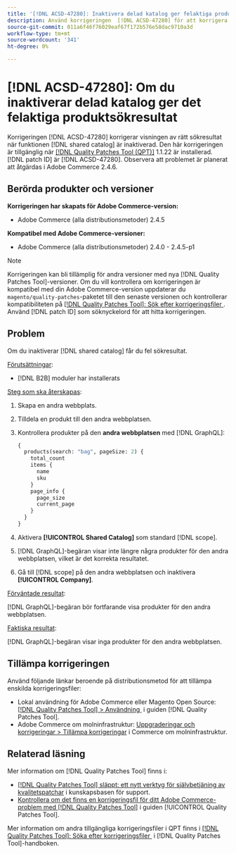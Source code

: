 ```yaml
---
title: '[!DNL ACSD-47280]: Inaktivera delad katalog ger felaktiga produktsökresultat'
description: Använd korrigeringen  [!DNL ACSD-47280] för att korrigera och visa rätt sökresultat när funktionen för delad katalog är inaktiverad.
source-git-commit: 011a6f46f76029eaf67f172b576e58dac9710a3d
workflow-type: tm+mt
source-wordcount: '341'
ht-degree: 0%

---
```


# [!DNL ACSD-47280]: Om du inaktiverar delad katalog ger det felaktiga produktsökresultat

Korrigeringen [!DNL ACSD-47280] korrigerar visningen av rätt sökresultat när funktionen [!DNL shared catalog] är inaktiverad. Den här korrigeringen är tillgänglig när [[!DNL Quality Patches Tool (QPT)]](https://experienceleague.adobe.com/sv/docs/commerce-operations/tools/quality-patches-tool/quality-patches-tool-to-self-serve-quality-patches) 1.1.22 är installerad. [!DNL patch ID] är [!DNL ACSD-47280]. Observera att problemet är planerat att åtgärdas i Adobe Commerce 2.4.6.

## Berörda produkter och versioner

**Korrigeringen har skapats för Adobe Commerce-version:**
* Adobe Commerce (alla distributionsmetoder) 2.4.5

**Kompatibel med Adobe Commerce-versioner:**
* Adobe Commerce (alla distributionsmetoder) 2.4.0 - 2.4.5-p1

>[!NOTE]
>
>Korrigeringen kan bli tillämplig för andra versioner med nya [!DNL Quality Patches Tool]-versioner. Om du vill kontrollera om korrigeringen är kompatibel med din Adobe Commerce-version uppdaterar du `magento/quality-patches`-paketet till den senaste versionen och kontrollerar kompatibiliteten på [[!DNL Quality Patches Tool]: Sök efter korrigeringsfiler &#x200B;](https://experienceleague.adobe.com/tools/commerce-quality-patches/index.html?lang=sv-SE). Använd [!DNL patch ID] som söknyckelord för att hitta korrigeringen.

## Problem

Om du inaktiverar [!DNL shared catalog] får du fel sökresultat.

<u>Förutsättningar</u>:

* [!DNL B2B] moduler har installerats

<u>Steg som ska återskapas</u>:

1. Skapa en andra webbplats.
1. Tilldela en produkt till den andra webbplatsen.
1. Kontrollera produkter på den **andra webbplatsen** med [!DNL GraphQL]:

   ```GraphQL
   {
     products(search: "bag", pageSize: 2) {
       total_count
       items {
         name
         sku
       }
       page_info {
         page_size
         current_page
       }
     }
   }
   ```

1. Aktivera **[!UICONTROL Shared Catalog]** som standard [!DNL scope].
1. [!DNL GraphQL]-begäran visar inte längre några produkter för den andra webbplatsen, vilket är det korrekta resultatet.
1. Gå till [!DNL scope] på den andra webbplatsen och inaktivera **[!UICONTROL Company]**.

<u>Förväntade resultat</u>:

[!DNL GraphQL]-begäran bör fortfarande visa produkter för den andra webbplatsen.

<u>Faktiska resultat</u>:

[!DNL GraphQL]-begäran visar inga produkter för den andra webbplatsen.

## Tillämpa korrigeringen

Använd följande länkar beroende på distributionsmetod för att tillämpa enskilda korrigeringsfiler:

* Lokal användning för Adobe Commerce eller Magento Open Source: [[!DNL Quality Patches Tool] > Användning &#x200B;](/help/tools/quality-patches-tool/usage.md) i guiden [!DNL Quality Patches Tool].
* Adobe Commerce om molninfrastruktur: [Uppgraderingar och korrigeringar > Tillämpa korrigeringar](https://experienceleague.adobe.com/docs/commerce-cloud-service/user-guide/develop/upgrade/apply-patches.html?lang=sv-SE) i Commerce om molninfrastruktur.

## Relaterad läsning

Mer information om [!DNL Quality Patches Tool] finns i:

* [[!DNL Quality Patches Tool] släppt: ett nytt verktyg för självbetjäning av kvalitetspatchar](https://experienceleague.adobe.com/sv/docs/commerce-operations/tools/quality-patches-tool/quality-patches-tool-to-self-serve-quality-patches) i kunskapsbasen för support.
* [Kontrollera om det finns en korrigeringsfil för ditt Adobe Commerce-problem med  [!DNL Quality Patches Tool]](/help/tools/quality-patches-tool/patches-available-in-qpt/check-patch-for-magento-issue-with-magento-quality-patches.md) i guiden [!UICONTROL Quality Patches Tool].


Mer information om andra tillgängliga korrigeringsfiler i QPT finns i [[!DNL Quality Patches Tool]: Söka efter korrigeringsfiler &#x200B;](https://experienceleague.adobe.com/tools/commerce-quality-patches/index.html?lang=sv-SE) i [!DNL Quality Patches Tool]-handboken.
